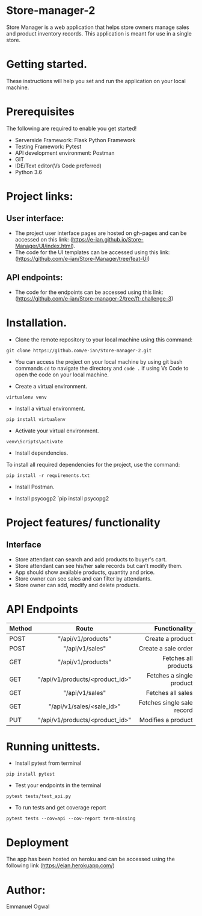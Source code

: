 # Store-manager-2

Store Manager is a web application that helps store owners manage sales and product inventory
records. This application is meant for use in a single store.

# Getting started.

These instructions will help you set and run the application on your local machine.

# Prerequisites

The following are required to enable you get started!

* Serverside Framework: Flask Python Framework
* Testing Framework: Pytest
* API development environment: Postman
* GIT
* IDE/Text editor(Vs Code preferred)
* Python 3.6

# Project links:

## User interface: 
* The project user interface pages are hosted on gh-pages and can be accessed on this link: (https://e-ian.github.io/Store-Manager/UI/index.html). 
* The code for the UI templates can be accessed using this link: (https://github.com/e-ian/Store-Manager/tree/feat-UI)

## API endpoints: 
* The code for the endpoints can be accessed using this link: (https://github.com/e-ian/Store-manager-2/tree/ft-challenge-3)

# Installation.
* Clone the remote repository to your local machine using this command:

```git clone https://github.com/e-ian/Store-manager-2.git``` 

* You can access the project on your local machine by using git bash commands `cd` to navigate the directory and `code .` if using Vs Code to open the code on your local machine.

* Create a virtual environment.

```virtualenv venv```

* Install a virtual environment.

```pip install virtualenv``` 

* Activate your virtual environment.

```venv\Scripts\activate```

* Install dependencies.

To install all required dependencies for the project, use the command:

```pip install -r requirements.txt```

* Install Postman.

* Install psycogp2
`pip install psycopg2


# Project features/ functionality

## Interface

* Store attendant can search and add products to buyer's cart.
* Store attendant can see his/her sale records but can’t modify them.
* App should show available products, quantity and price.
* Store owner can see sales and can filter by attendants.
* Store owner can add, modify and delete products.

# API Endpoints

|   Method | Route                           | Functionality             |
|----------|:-------------------------------:|--------------:            |
| POST     | "/api/v1/products"              | Create a product          |
| POST     | "/api/v1/sales"                 | Create a sale order       |
| GET      | "/api/v1/products"              | Fetches all products      |
| GET      | "/api/v1/products/<product_id>" | Fetches a single product  |
| GET      | "/api/v1/sales"                 | Fetches all sales         |
| GET      | "/api/v1/sales/<sale_id>"       | Fetches single sale record|
|PUT       | "/api/v1/products/<product_id>" | Modifies a product        |


# Running unittests.

* Install pytest from terminal

`pip install pytest`

* Test your endpoints in the terminal

`pytest tests/test_api.py`

* To run tests and get coverage report

`pytest tests --cov=api --cov-report term-missing`

# Deployment

The app has been hosted on heroku and can be accessed using the following link (https://eian.herokuapp.com/)

# Author:

Emmanuel Ogwal











